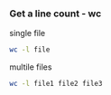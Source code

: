 ### Get a line count - wc

single file

```bash
wc -l file
```

multile files

```bash
wc -l file1 file2 file3
```
